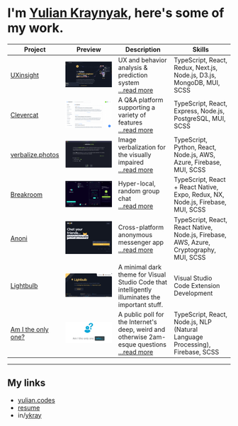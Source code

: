 # I'm [Yulian Kraynyak](https://yulian.codes), here's some of my work.

| Project                                              | Preview                                                                                           | Description                                                                                                                        | Skills                                                                                          |
| ---------------------------------------------------- | ------------------------------------------------------------------------------------------------- | ---------------------------------------------------------------------------------------------------------------------------------- | ----------------------------------------------------------------------------------------------- |
| [UXinsight](/projects/uxi.md)                        | [![uxi-screenshot](/assets/uxi-ss.png)](/projects/uxi.md)                                         | UX and behavior analysis & prediction system <br/>[...read more](/projects/uxi.md)                                                   | TypeScript, React, Redux, Next.js, Node.js, D3.js, MongoDB, MUI, SCSS                  |
| [Clevercat](/projects/clevercat.md)                  | [![clevercat-screenshot](/assets/clevercat-ss.png) ](/projects/clevercat.md)                      | A Q&A platform supporting a variety of features<br/>[...read more](/projects/clevercat.md)                                         | TypeScript, React, Express, Node.js, PostgreSQL, MUI, SCSS                              |
| [verbalize.photos](/projects/verbalize-photos.md)    | [![verbalize-photos-screenshot](/assets/verbalize-photos-ss.png) ](/projects/verbalize-photos.md) | Image verbalization for the visually impaired <br/>[...read more](/projects/verbalize-photos.md)                                   | TypeScript, Python, React, Node.js, AWS, Azure, Firebase, MUI, SCSS                     |
| [Breakroom](/projects/breakroom.md)                  | [![breakroom-screenshot](/assets/breakroom-ss.png) ](/projects/breakroom.md)                      | Hyper-local, random group chat <br/>[...read more](/projects/breakroom.md)                                                         | TypeScript, React + React Native, Expo, Redux, NX, Node.js, Firebase, MUI, SCSS         |
| [Anoni](/projects/anoni.md)                          | [![anoni-screenshot](/assets/anoni-ss.png) ](/projects/anoni.md)                                  | Cross-platform anonymous messenger app <br/>[...read more](/projects/anoni.md)                                                     | TypeScript, React, React Native, Node.js, Firebase, AWS, Azure, Cryptography, MUI, SCSS |
| [Lightbulb](https://github.com/ykray/Lightbulb)      | [![lightbulb-screenshot](/assets/lightbulb-ss.png) ](https://github.com/ykray/Lightbulb)          | A minimal dark theme for Visual Studio Code that intelligently illuminates the important stuff.                                    | Visual Studio Code Extension Development                                                        |
| [Am I the only one?](/projects/am-i-the-only-one.md) | [![am-i-the-only-one-demo](/assets/am-i-the-only-one-ss.png) ](/projects/am-i-the-only-one.md)    | A public poll for the Internet's deep, weird and otherwise 2am-esque questions <br/>[...read more](/projects/am-i-the-only-one.md) | TypeScript, React, Node.js, NLP (Natural Language Processing), Firebase, SCSS                   |

---

## My links

- [yulian.codes](https://yulian.codes)
- [resume](https://drive.google.com/file/d/1Bctbrml9RGyIbULPcJRRggmM6D9iFVSQ/view)
- in/[ykray](https://www.linkedin.com/in/ykray)
